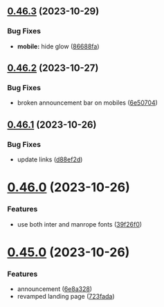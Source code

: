 ## [0.46.3](https://github.com/onesoft-sudo/sudobot-dashboard/compare/v0.46.2...v0.46.3) (2023-10-29)


### Bug Fixes

* **mobile:** hide glow ([86688fa](https://github.com/onesoft-sudo/sudobot-dashboard/commit/86688fa0e5e820cd1726b02a570f4703b8f679ff))



## [0.46.2](https://github.com/onesoft-sudo/sudobot-dashboard/compare/v0.46.1...v0.46.2) (2023-10-27)


### Bug Fixes

* broken announcement bar on mobiles ([6e50704](https://github.com/onesoft-sudo/sudobot-dashboard/commit/6e50704c68d0e25b5b53f4ff3fb28ccd2a0cf84c))



## [0.46.1](https://github.com/onesoft-sudo/sudobot-dashboard/compare/v0.46.0...v0.46.1) (2023-10-26)


### Bug Fixes

* update links ([d88ef2d](https://github.com/onesoft-sudo/sudobot-dashboard/commit/d88ef2d2de90f534e32b7a5f1573f7419e3a91ee))



# [0.46.0](https://github.com/onesoft-sudo/sudobot-dashboard/compare/v0.45.0...v0.46.0) (2023-10-26)


### Features

* use both inter and manrope fonts ([39f26f0](https://github.com/onesoft-sudo/sudobot-dashboard/commit/39f26f060d8ad7f65edd95378116f75382718a85))



# [0.45.0](https://github.com/onesoft-sudo/sudobot-dashboard/compare/v0.44.2...v0.45.0) (2023-10-26)


### Features

* announcement ([6e8a328](https://github.com/onesoft-sudo/sudobot-dashboard/commit/6e8a328be25c4cf6a455dbc766494d97ba64cbfc))
* revamped landing page ([723fada](https://github.com/onesoft-sudo/sudobot-dashboard/commit/723fada3639d2810c205ab9c22912917bdf49522))



